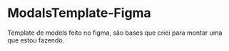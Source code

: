 # ModalsTemplate-Figma
Template de models feito no figma, são bases que criei para montar uma que estou fazendo.
